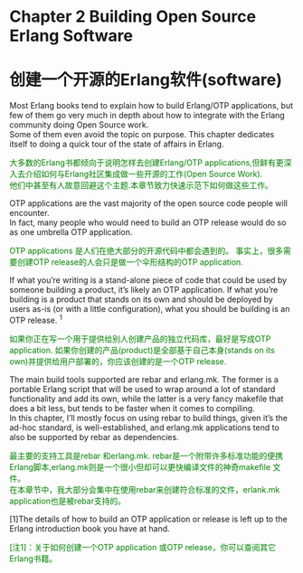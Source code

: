 # Chapter 2 Building Open Source Erlang Software
# 创建一个开源的Erlang软件(software)

Most Erlang books tend to explain how to build Erlang/OTP applications, but few of them go very much in depth about how to integrate with the Erlang community doing Open Source work.<br>
Some of them even avoid the topic on purpose. This chapter dedicates itself to doing a quick tour of the state of affairs in Erlang.
<p></p>
<font color="green">
大多数的Erlang书都倾向于说明怎样去创建Erlang/OTP applications,但鲜有更深入去介绍如何与Erlang社区集成做一些开源的工作(Open Source Work).<br>
他们中甚至有人故意回避这个主题.本章节致力快速示范下如何做这些工作。
</font>
<p></p>
OTP applications are the vast majority of the open source code people will encounter.<br>
In fact, many people who would need to build an OTP release would do so as one umbrella OTP application.
<p></p>
<font color="green">
OTP applications  是人们在绝大部分的开源代码中都会遇到的。
事实上，很多需要创建OTP release的人会只是做一个伞形结构的OTP application.
</font>
<p></p>
If what you’re writing is a stand-alone piece of code that could be used by someone building a product, it’s likely an OTP application. If what you’re building is a product that stands on its own and should be deployed by users as-is (or with a little configuration), what you should be building is an OTP release. <sup>1</sup>
<p></p>
<font color="green">
如果你正在写一个用于提供给别人创建产品的独立代码库，最好是写成OTP application. 如果你创建的产品(product)是全部基于自己本身(stands on its own)并提供给用户部署的，你应该创建的是一个OTP release.
</font>
<p></p>
The main build tools supported are rebar and erlang.mk. The former is a portable Erlang script that will be used to wrap around a lot of standard functionality and add its own, while the latter is a very fancy makefile that does a bit less, but tends to be faster when it comes to compiling.<br>
 In this chapter, I’ll mostly focus on using rebar to build things, given it’s the ad-hoc standard, is well-established, and erlang.mk applications tend to also be supported by rebar as dependencies.
<p></p>
<font color="green">
最主要的支持工具是rebar 和erlang.mk. rebar是一个附带许多标准功能的便携Erlang脚本,erlang.mk则是一个很小但却可以更快编译文件的神奇makefile 文件。<br>
在本章节中，我大部分会集中在使用rebar来创建符合标准的文件，erlank.mk application也是被rebar支持的。
</font>
<p></p>
[1]The details of how to build an OTP application or release is left up to the Erlang introduction book you have at hand.
<p></p>
<font color="green">
[注1]：关于如何创建一个OTP application 或OTP release，你可以查阅其它Erlang书籍。
</font>
